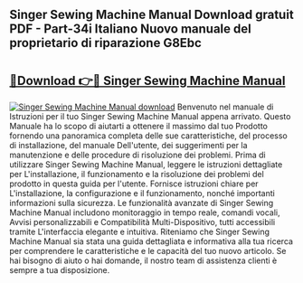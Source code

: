 ## Singer Sewing Machine Manual Download gratuit PDF - Part-34i Italiano Nuovo manuale del proprietario di riparazione G8Ebc

# <h2><a href="http://dfai5il.blite.top/?on=Singer+Sewing+Machine+Manual">🔗Download 👉🔴 Singer Sewing Machine Manual</a></h2>

[![Singer Sewing Machine Manual download](https://i.imgur.com/lujVjoI.png)](http://dfai5il.blite.top/?on=Singer+Sewing+Machine+Manual)
Benvenuto nel manuale di Istruzioni per il tuo Singer Sewing Machine Manual appena arrivato. Questo Manuale ha lo scopo di aiutarti a ottenere il massimo dal tuo Prodotto fornendo una panoramica completa delle sue caratteristiche, del processo di installazione, del manuale Dell'utente, dei suggerimenti per la manutenzione e delle procedure di risoluzione dei problemi. Prima di utilizzare Singer Sewing Machine Manual, leggere le istruzioni dettagliate per L'installazione, il funzionamento e la risoluzione dei problemi del prodotto in questa guida per l'utente. Fornisce istruzioni chiare per L'installazione, la configurazione e il funzionamento, nonché importanti informazioni sulla sicurezza. Le funzionalità avanzate di Singer Sewing Machine Manual includono monitoraggio in tempo reale, comandi vocali, Avvisi personalizzabili e Compatibilità Multi-Dispositivo, tutti accessibili tramite L'interfaccia elegante e intuitiva. Riteniamo che Singer Sewing Machine Manual sia stata una guida dettagliata e informativa alla tua ricerca per comprendere le caratteristiche e le capacità del tuo nuovo articolo. Se hai bisogno di aiuto o hai domande, il nostro team di assistenza clienti è sempre a tua disposizione.
